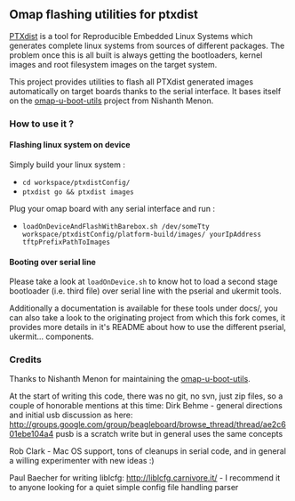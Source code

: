 ## Omap flashing utilities for ptxdist

[PTXdist](http://www.pengutronix.com/software/ptxdist/index_en.html) is a tool for Reproducible Embedded Linux Systems which generates complete linux systems from sources of different packages. The problem once this is all built is always getting the bootloaders, kernel images and root filesystem images on the target system.

This project provides utilities to flash all PTXdist generated images automatically on target boards thanks to the serial interface. It bases itself on the [omap-u-boot-utils](https://github.com/nmenon/omap-u-boot-utils) project from Nishanth Menon.

### How to use it ?
#### Flashing linux system on device

Simply build your linux system :
* `cd workspace/ptxdistConfig/`
* `ptxdist go && ptxdist images`

Plug your omap board with any serial interface and run :
* `loadOnDeviceAndFlashWithBarebox.sh /dev/someTty workspace/ptxdistConfig/platform-build/images/ yourIpAddress tftpPrefixPathToImages`

#### Booting over serial line
Please take a look at ``loadOnDevice.sh`` to know hot to load a second stage bootloader (i.e. third file) over serial line with the pserial and ukermit tools.

Additionally a documentation is available for these tools under docs/, you can also take a look to the originating project from which this fork comes, it provides more details in it's README about how to use the different pserial, ukermit... components.

### Credits
Thanks to Nishanth Menon for maintaining the [omap-u-boot-utils](https://github.com/nmenon/omap-u-boot-utils). 

At the start of writing this code, there was no git, no svn, just zip files,
so a couple of honorable mentions at this time:
Dirk Behme - general directions and initial usb discussion as here:
http://groups.google.com/group/beagleboard/browse_thread/thread/ae2c601ebe104a4
pusb is a scratch write but in general uses the same concepts

Rob Clark - Mac OS support, tons of cleanups in serial code, and in general a
willing experimenter with new ideas :)

Paul Baecher for writing liblcfg: http://liblcfg.carnivore.it/ - I recommend it
to anyone looking for a quiet simple config file handling parser
